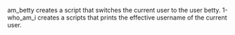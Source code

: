 am_betty creates a script that switches the current user to the user betty.
1-who_am_i creates a scripts that prints the effective username of the current user.
